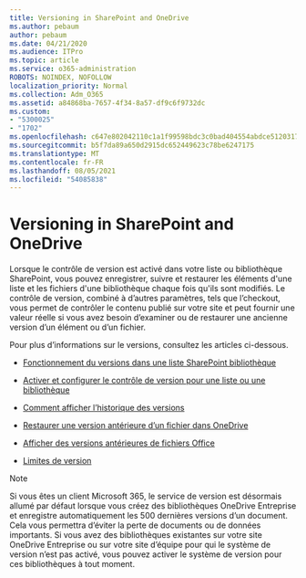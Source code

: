 ```yaml
---
title: Versioning in SharePoint and OneDrive
ms.author: pebaum
author: pebaum
ms.date: 04/21/2020
ms.audience: ITPro
ms.topic: article
ms.service: o365-administration
ROBOTS: NOINDEX, NOFOLLOW
localization_priority: Normal
ms.collection: Adm_O365
ms.assetid: a84868ba-7657-4f34-8a57-df9c6f9732dc
ms.custom:
- "5300025"
- "1702"
ms.openlocfilehash: c647e802042110c1a1f99598bdc3c0bad404554abdce5120317fdbf00f7dca4d
ms.sourcegitcommit: b5f7da89a650d2915dc652449623c78be6247175
ms.translationtype: MT
ms.contentlocale: fr-FR
ms.lasthandoff: 08/05/2021
ms.locfileid: "54085838"
---
```

# <a name="versioning-in-sharepoint-and-onedrive"></a>Versioning in SharePoint and OneDrive 


Lorsque le contrôle de version est activé dans votre liste ou bibliothèque SharePoint, vous pouvez enregistrer, suivre et restaurer les éléments d'une liste et les fichiers d'une bibliothèque chaque fois qu'ils sont modifiés. Le contrôle de version, combiné à d’autres paramètres, tels que l’checkout, vous permet de contrôler le contenu publié sur votre site et peut fournir une valeur réelle si vous avez besoin d’examiner ou de restaurer une ancienne version d’un élément ou d’un fichier.

Pour plus d’informations sur le versions, consultez les articles ci-dessous.

- [Fonctionnement du versions dans une liste SharePoint bibliothèque](https://support.office.com/article/how-does-versioning-work-in-a-sharepoint-list-or-library-0f6cd105-974f-44a4-aadb-43ac5bdfd247)

- [Activer et configurer le contrôle de version pour une liste ou une bibliothèque](https://support.office.com/article/enable-and-configure-versioning-for-a-list-or-library-1555d642-23ee-446a-990a-bcab618c7a37?ocmsassetID=HA102772148&amp;CTT=3&amp;CorrelationId=52441bb1-a619-4375-89d5-19d28769890f)

- [Comment afficher l’historique des versions](https://support.office.com/article/View-the-version-history-of-an-item-or-file-in-a-list-or-library-53262060-5092-424D-A50B-C798B0EC32B1)

- [Restaurer une version antérieure d’un fichier dans OneDrive](https://support.office.com/article/restore-a-previous-version-of-a-file-in-onedrive-159cad6d-d76e-4981-88ef-de6e96c93893)

- [Afficher des versions antérieures de fichiers Office](https://support.office.com/article/view-previous-versions-of-office-files-5c1e076f-a9c9-41b8-8ace-f77b9642e2c2)

- [Limites de version](https://docs.microsoft.com/office365/servicedescriptions/sharepoint-online-service-description/sharepoint-online-limits)

>[!Note] 
>Si vous êtes un client Microsoft 365, le service de version est désormais allumé par défaut lorsque vous créez des bibliothèques OneDrive Entreprise et enregistre automatiquement les 500 dernières versions d’un document. Cela vous permettra d’éviter la perte de documents ou de données importants. Si vous avez des bibliothèques existantes sur votre site OneDrive Entreprise ou sur votre site d’équipe pour qui le système de version n’est pas activé, vous pouvez activer le système de version pour ces bibliothèques à tout moment.



